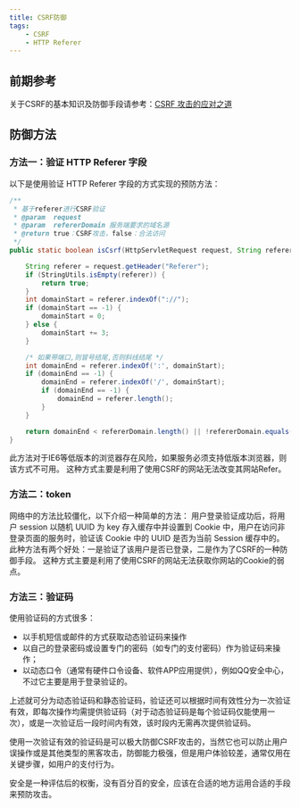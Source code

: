 ```yaml
---
title: CSRF防御
tags:
    - CSRF
    - HTTP Referer
---
```


## 前期参考
关于CSRF的基本知识及防御手段请参考：[CSRF 攻击的应对之道](https://www.ibm.com/developerworks/cn/web/1102_niugang_csrf/)

## 防御方法

### 方法一：验证 HTTP Referer 字段
以下是使用验证 HTTP Referer 字段的方式实现的预防方法：
``` java
/**
 * 基于referer进行CSRF验证
 * @param  request
 * @param  refererDomain 服务端要求的域名源
 * @return true：CSRF攻击，false：合法访问
 */
public static boolean isCsrf(HttpServletRequest request, String refererDomain) {

	String referer = request.getHeader("Referer");
	if (StringUtils.isEmpty(referer)) {
		return true;
	}
	int domainStart = referer.indexOf("://");
	if (domainStart == -1) {
		domainStart = 0;
	} else {
		domainStart += 3;
	}

	/* 如果带端口,则冒号结尾,否则斜线结尾 */
	int domainEnd = referer.indexOf(':', domainStart);
	if (domainEnd == -1) {
		domainEnd = referer.indexOf('/', domainStart);
		if (domainEnd == -1) {
			domainEnd = referer.length();
		}
	}

	return domainEnd < refererDomain.length() || !refererDomain.equals(referer.substring(domainStart, domainEnd));
}
```
此方法对于IE6等低版本的浏览器存在风险，如果服务必须支持低版本浏览器，则该方式不可用。
这种方式主要是利用了使用CSRF的网站无法改变其网站Refer。

<!--more-->

### 方法二：token
网络中的方法比较僵化，以下介绍一种简单的方法：
用户登录验证成功后，将用户 session 以随机 UUID 为 key 存入缓存中并设置到 Cookie 中，用户在访问非登录页面的服务时，验证该 Cookie 中的 UUID 是否为当前 Session 缓存中的。
此种方法有两个好处：一是验证了该用户是否已登录，二是作为了CSRF的一种防御手段。
这种方式主要是利用了使用CSRF的网站无法获取你网站的Cookie的弱点。

### 方法三：验证码
使用验证码的方式很多：
- 以手机短信或邮件的方式获取动态验证码来操作
- 以自己的登录密码或设置专门的密码（如专门的支付密码）作为验证码来操作；
- 以动态口令（通常有硬件口令设备、软件APP应用提供），例如QQ安全中心，不过它主要是用于登录验证的。

上述就可分为动态验证码和静态验证码，验证还可以根据时间有效性分为一次验证有效，即每次操作均需提供验证码（对于动态验证码是每个验证码仅能使用一次），或是一次验证后一段时间内有效，该时段内无需再次提供验证码。

使用一次验证有效的验证码是可以极大防御CSRF攻击的，当然它也可以防止用户误操作或是其他类型的黑客攻击，防御能力极强，但是用户体验较差，通常仅用在关键步骤，如用户的支付行为。

安全是一种评估后的权衡，没有百分百的安全，应该在合适的地方运用合适的手段来预防攻击。


